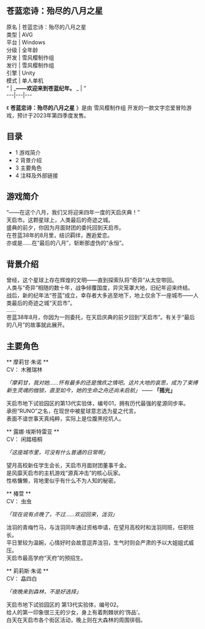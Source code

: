 苍蓝恋诗：殆尽的八月之星  
---  
原名  |  苍蓝恋诗：殆尽的八月之星   
类型  |  AVG   
平台  |  Windows   
分级  |  全年龄   
开发  |  雪风樱制作组   
发行  |  雪风樱制作组   
引擎  |  Unity   
模式  |  单人单机   
“  |  _**——欢迎来到苍蓝纪年。** _ |  ”   
---|---|---  
  
《 **苍蓝恋诗：殆尽的八月之星** 》是由  雪风樱制作组  开发的一款文字恋爱冒险游戏，预计于2023年第四季度发售。

##  目录

  * 1  游戏简介 
  * 2  背景介绍 
  * 3  主要角色 
  * 4  注释及外部链接 

##  游戏简介

“——在这个八月，我们又将迎来四年一度的天启庆典！”  
天启市。这颗星球上，人类最后的奇迹之城。  
盛典的前夕，你因为月面财团的委托回到天启市。  
在苍蓝38年的8月里，结识羁绊，邂逅爱恋。  
亦或是……在“最后的八月”，斩断那虚伪的“永恒”。

##  背景介绍

曾经，这个星球上存在辉煌的文明——直到探索队将“奇异”从太空带回。  
人类与“奇异”相随的数十年，战争倾覆国度，异灾笼罩大地，旧纪年迎来终结。  
战后，新的纪年法“苍蓝”成立，幸存者大多逃至地下，地上仅余下一座城市——人类最后的奇迹之城“天启市”。  
……  
苍蓝38年8月，你因为一则委托，在天启庆典的前夕回到“天启市”。有关于“最后的八月”的故事就此展开。

##  主要角色

** 摩莉甘·朱诺  **  
CV：  木雅瑞林  

_「摩莉甘，我对她……怀有最多的还是愧疚之情吧。这片大地的哀思，成为了束缚新生灵魂的枷锁，直至如今，她的生命之舟还尚未启航」_ —— **「摇光」**  
  
天启市地下试验园区的第13代实验体，编号01，拥有历代最强的星源同步率。  
承担“RUNO”之名，在现世中被星球意志选为星之代言。  
表面不谙世事天真纯粹，实际上是位腹黑挖坑人。

** 露娜·埃斯特雷亚  **  
CV：  闲踏梧桐  

_「这座城市里，可没有什么普通的日常啊」_  
  
望月高校新任学生会长，天启市月面财团董事千金。  
是风靡天启市的主机游戏“源真冲击”的核心玩家。  
性格慵懒，背地里似乎有什么不为人知的秘密。

** 椿萱  **  
CV：  虫虫  

_「现在说有点晚了，不过……欢迎回来，泷羽」_  
  
泷羽的青梅竹马，与泷羽同年通过资格申请，在望月高校时和泷羽同班，任职班长。  
平日里较为温婉，心情好时会故意逗弄泷羽，生气时则会严肃的予以大姐姐式威压。  
天启市最高学府“天府”的预招生。

** 莉莉斯·朱诺  **  
CV：  皛四白  

_「夜晚来到森林，不是好选择」_  
  
天启市地下试验园区的 第13代实验体，编号02。  
给人的第一印象很三无的少女，身上有着荆棘状的‘饰品’。  
白天在天启市各个街区活动，晚上则在大森林的周围徘徊。
